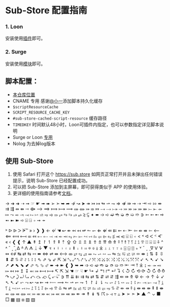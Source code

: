 # Sub-Store 配置指南


### 1. Loon
安装使用[插件](https://github.com/Keywos/rule/raw/main/Sub-Store/Sub-Store.plugin)即可。
### 2. Surge
安装使用[模块](https://github.com/Keywos/rule/raw/main/Sub-Store/Sub-Store.sgmodule)即可。
## 脚本配置：
* [本仓库位置](https://github.com/Keywos/Sub-Store/tree/feature-scriptResourceCache)
* CNAME 专用 感谢[@小一](https://github.com/xream/Sub-Store/tree/feature/scriptResourceCache/backend/src/utils)添加脚本持久化缓存 
* `$scriptResourceCache`
* `SCRIPT_RESOURCE_CACHE_KEY`
* `#sub-store-cached-script-resource` 缓存路径
* `TIMEDKEY` 时间默认48小时，Loon可插件内指定，也可以参数指定详见脚本说明
* Surge or Loon [专用](https://github.com/Keywos/rule/raw/main/cname.js)
* Nolog 为去掉log版本
## 使用 Sub-Store
1. 使用 Safari 打开这个 https://sub.store 如网页正常打开并且未弹出任何错误提示，说明 Sub-Store 已经配置成功。
2. 可以把 Sub-Store 添加到主屏幕，即可获得类似于 APP 的使用体验。
3. 更详细的使用指南请参考[文档](https://www.notion.so/Sub-Store-6259586994d34c11a4ced5c406264b46)。

→
➔
➜
➝
➞
☞
☛
➟
➠
➢
➣
➥
➦
↛
↝
➤
↠
↣
↦
↬
⇀
⇁
⇒
⇏
⇛
⇝
⇢
⇥
⇨
⇰
⇴
⇉
⇶
⇸
⇻
⇾
⟴
⟶
⟹
⟾
⟼
⟿
⤀
⤁
⤅
⤃
⤇
⤍
⤏
⤐
⤑
⤔
⤕
⤖
⤗
⤘
⤚
⤜
⤞
⤠
⤳
⥇
⥓
⥗
⥟
⥛
⥬
⥭
⥤
⥰
⥅
⥱
⥲
⥴
⥵
⥸
⥹
➧
➨
➩
➪
➫
➬
➭
➮
➯
➱
➲
➳
➵
➸
➺
➻
➼
➽
➾
⍄
⍈
⍆
➙
➛
>
˃
ᐅ
ᐉ
ᐳ
ᗒ
⃕
⃗
»
›
❯
❱
←
↚
☚
↜
↞
↢
↤
↫
↼
↽
⇐
⇍
⇚
⇇
⇜
⇠
⇤
⇦
⇷
⇺
⇽
⟵
⟸
⟽
⟻
⤂
⤆
⤌
⤎
⤙
⤛
⤝
⤟
⥆
⥒
⥖
⥚
⥞
⥪
⥫
⥢
⥳
⥶
⥷
⥺
⍃
⍇
⍅
<
˂
ᐊ
ᐸ
ᑉ
ᗕ
⃖
«
‹
❮
❰
↑
▲
↟
↥
↾
↿
⇑
⇞
⇡
⇪
⇧
⇫
⇬
⇭
⇮
⇯
⇈
⟰
⤊
⤉
⤒
⥉
⥔
⥘
⥜
⥠
⥣
⍐
⍓
⍍
⍏
^
˄
ˆ
˰
̑
̭
ᐃ
ᐞ
ᐱ
ᗑ
ᛣ
↓
▼
☟
↡
↧
⇂
⇃
⇓
⇟
⇣
⇩
⇊
⟱
⤋
⤈
⤓
⥕
⥙
⥝
⥡
⥥
⍗
⍌
⍔
⍖
˅
ˇ
ˬ
̬
ᐁ
ᐯ
ᗐ
↭
↮
↹
⇄
⇆
⇿
⬌
⇔
⇌
⇹
⟷
⤄
⥂
⥃
⥄
⥈
⥊
⥋
⥎
⥐
⇋
⥦
⥧
⥨
⥩
⬄
⇼
↨
⇅
⇕
⇳
⬍
⇵
⥮
⥯
⥌
⥍
⥏
⥑
⇖
⇗
⇘
⇙
⇱
⇲
⤡
⤢
⤣
⤤
⤥
⤦
⤧
⤨
⤩
⤪
⤭
⤮
⤯
⤰
⤱
⤲
➶
➴
➷
➹
➘
➚
⬈
⬉
⬊
⬋
⬀
⬁
⬂
⬃
➨
➜
➽
❰
❱
➥
➦
➩
➪
➫
➬
➭
➮
➯
➱
⇤
⇥
⤒
⤓
↨
⤝
⤞
⤟
⤠
↤
↦
↥
↧
⬶
⤅
⟻
⟼
↸
⇱
⇲
☚
☞
☟
☛
↳
↲
↰
↱
↵
↴
☇
↺
↻
⟲
⟳
↺
↻
⥀
⥁
↷
⤻
⤸
⤾
⤿
⤺
⤼
⤽
⤹
⤶
⤷
⃕
➲
⇈
⇊
⇇
⇉
⇆
⇄
⇅
⇵
⮂
⮃
⇶
⇚
⇛
⤊
⟱
←
→
↑
↓
➶
➴
➷
➹
⬿
⤳
↜
↝
⇜
⇝
⬳
⟿
↼
⇀
↽
⇁
↿
↾
⇃
⇂
⥊
⥋
⥌
⥍
⥎
⥐
⥑
⥏
⥒
⥓
⥖
⥗
⥔
⥕
⥘
⥙
⥚
⥛
⥞
⥟
⥜
⥝
⥠
⥡
⥢
⥤
⥣
⥥
⇋
⇌
⥦
⥨
⥧
⥩
⥪
⥬
⥫
⥭
⥮
⥯
⇷
⇸
⤉
⤈
⇹
⇺
⇻
⇞
⇟
⇼
⬴
⤀
⬵
⤁
⬹
⤔
⬺
⤕
⬻
⤖
⬼
⤗
⬽
⤘
↞
↠
↟
↡
↯
☈
⥼
⥽
⥾
⥿
➤
➢
➣
➤
▲
⌃
⌄
■
□
▦
▤
⧈
▨
▧
